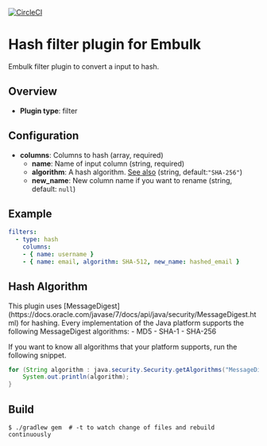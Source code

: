[![CircleCI](https://circleci.com/gh/kamatama41/embulk-filter-hash.svg?style=svg)](https://circleci.com/gh/kamatama41/embulk-filter-hash)

# Hash filter plugin for Embulk

Embulk filter plugin to convert a input to hash.

## Overview

* **Plugin type**: filter

## Configuration

- **columns**: Columns to hash (array, required)
  - **name**: Name of input column (string, required)
  - **algorithm**: A hash algorithm. [See also](#hash_algorithm) (string, default:`"SHA-256"`)
  - **new_name**: New column name if you want to rename (string, default: `null`)

## Example

```yaml
filters:
  - type: hash
    columns:
    - { name: username }
    - { name: email, algorithm: SHA-512, new_name: hashed_email }
```

## Hash Algorithm
<a name ="hash_algorithm">
This plugin uses [MessageDigest](https://docs.oracle.com/javase/7/docs/api/java/security/MessageDigest.html) for hashing.
Every implementation of the Java platform supports the following MessageDigest algorithms:  
- MD5
- SHA-1
- SHA-256

If you want to know all algorithms that your platform supports, run the following snippet.
```java
for (String algorithm : java.security.Security.getAlgorithms("MessageDigest")) {
    System.out.println(algorithm);
}
```

## Build

```
$ ./gradlew gem  # -t to watch change of files and rebuild continuously
```
